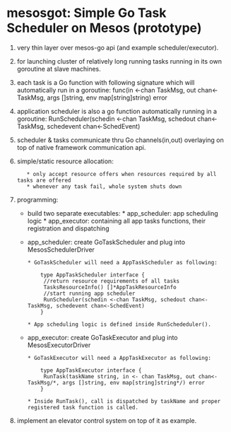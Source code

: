 mesosgot: Simple Go Task Scheduler on Mesos (prototype)
=======================================================

1. very thin layer over mesos-go api (and example scheduler/executor).

2. for launching cluster of relatively long running tasks running in its own goroutine at slave machines.

3. each task is a Go function with following signature which will automatically run in a goroutine:
      func(in <-chan TaskMsg, out chan<-TaskMsg, args []string, env map[string]string) error
      
4. application scheduler is also a go function automatically running in a goroutine:
      RunScheduler(schedin <-chan TaskMsg, schedout chan<-TaskMsg, schedevent chan<-SchedEvent)
      
3. scheduler & tasks communicate thru Go channels(in,out) overlaying on top of native framework communication api.

4. simple/static resource allocation:

          * only accept resource offers when resources required by all tasks are offered
          * whenever any task fail, whole system shuts down

5. programming:
      * build two separate executables:
              * app_scheduler: app scheduling logic
              * app_executor: containing all app tasks functions, their registration and dispatching

      * app_scheduler: create GoTaskScheduler and plug into MesosSchedulerDriver

            * GoTaskScheduler will need a AppTaskScheduler as following:
        
                type AppTaskScheduler interface {
	             //return resource requirements of all tasks
	             TasksResourceInfo() []*AppTaskResourceInfo
	             //start running app scheduler
	             RunScheduler(schedin <-chan TaskMsg, schedout chan<-TaskMsg, schedevent chan<-SchedEvent)
                }

            * App scheduling logic is defined inside RunSchededuler().

      * app_executor: create GoTaskExecutor and plug into MesosExecutorDriver
      
            * GoTaskExecutor will need a AppTaskExecutor as following:

                type AppTaskExecutor interface {
	             RunTask(taskName string, in <- chan TaskMsg, out chan<-TaskMsg/*, args []string, env map[string]string*/) error
                }

            * Inside RunTask(), call is dispatched by taskName and proper registered task function is called.

6. implement an elevator control system on top of it as example.

